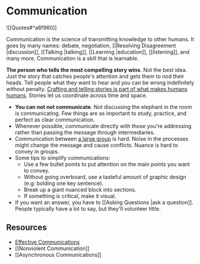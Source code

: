 # Communication

![[Quotes#^a6f960]]

Communication is the science of transmitting knowledge to other humans. It goes by many names: debate, negotiation, [[Resolving Disagreement |discussion]], [[Talking |talking]],  [[Learning |education]], [[listening]], and many more. Communication is a skill that is learnable.

**The person who tells the most compelling story wins**. Not the best idea. Just the story that catches people's attention and gets them to nod their heads. Tell people what they want to hear and you can be wrong indefinitely without penalty. [Crafting and telling stories is part of what makes humans humans](https://www.notboring.co/p/story-time). Stories let us coordinate across time and space.

- **You can not not communicate**. Not discussing the elephant in the room is communicating. Few things are as important to study, practice, and perfect as clear communication.
- Whenever possible, communicate directly with those you're addressing rather than passing the message through intermediaries.
- Communication between [a large group](https://twitter.com/RichRogers_/status/1159872097205805056) is hard. Noise in the processes might change the message and cause conflicts.  Nuance is hard to convey in groups.
- Some tips to simplify communications:
	- Use a few bullet points to put attention on the main points you want to convey.
	- Without going overboard, use a tasteful amount of graphic design (e.g: bolding one key sentence).
	- Break up a giant nuanced block into sections.
	- If something is critical, make it visual.
- If you want an answer, you have to [[Asking Questions |ask a question]]. People typically have a lot to say, but they'll volunteer little.

## Resources

- [Effective Communications](https://gist.github.com/flopezluis/8b79555b1337e139a9f1d276a42e0019)
- [[Nonviolent Communication]]
- [[Asynchronous Communications]]
